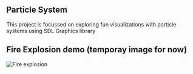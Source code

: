 ## Particle System

This project is focussed on exploring fun visualizations with particle systems using 
SDL Graphics library

## Fire Explosion demo (temporay image for now)

![Fire explosion](gifs/blurred_explosion.gif)
